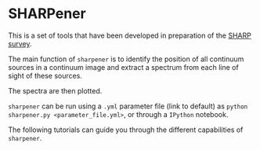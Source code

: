 # SHARPener

This is a set of tools that have been developed in preparation of the [SHARP survey](
https://www.astron.nl/astronomy-group/apertif/science-projects/sharp-search-hi-absorption-apertif/sharp). 

The main function of `sharpener` is to identify the position of all continuum sources in a continuum image and extract
a spectrum from each line of sight of these sources. 

The spectra are then plotted. 

`sharpener` can be run using a `.yml` parameter file (link to default) as `python sharpener.py <parameter_file.yml>`, or through a `IPython`
notebook. 

The following tutorials can guide you through the different capabilities of `sharpener`.

